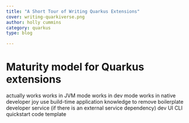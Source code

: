 ```yaml
---
title: "A Short Tour of Writing Quarkus Extensions"
cover: writing-quarkiverse.png
author: holly cummins
category: quarkus
type: blog

---
```


# Maturity model for Quarkus extensions

actually works
works in JVM mode
works in dev mode
works in native
developer joy
use build-time application knowledge to remove boilerplate
developer service (if there is an external service dependency)
dev UI
CLI
quickstart code template